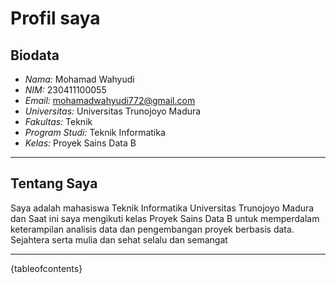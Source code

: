 # Profil saya

## Biodata

- *Nama:* Mohamad Wahyudi
- *NIM:* 230411100055
- *Email:* mohamadwahyudi772@gmail.com  
- *Universitas:* Universitas Trunojoyo Madura  
- *Fakultas:* Teknik  
- *Program Studi:* Teknik Informatika  
- *Kelas:* Proyek Sains Data B  

---

## Tentang Saya
Saya adalah mahasiswa Teknik Informatika Universitas Trunojoyo Madura dan Saat ini saya mengikuti kelas Proyek Sains Data B untuk memperdalam keterampilan analisis data dan pengembangan proyek berbasis data.
Sejahtera serta mulia dan sehat selalu dan semangat

---

{tableofcontents}
